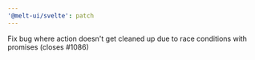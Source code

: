 ```yaml
---
'@melt-ui/svelte': patch
---
```


Fix bug where action doesn't get cleaned up due to race conditions with promises (closes #1086)
